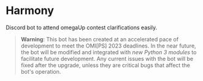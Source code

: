 # Harmony
Discord bot to attend omegaUp contest clarifications easily.

> **Warning**: This bot has been created at an accelerated pace of development to meet the OMI[PS] 2023 deadlines. In the near future, the bot will be modified and integrated with *new Python 3 modules* to facilitate future development. Any current issues with the bot will be fixed after the upgrade, unless they are critical bugs that affect the bot's operation.
